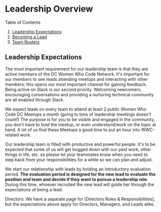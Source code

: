 # Leadership Overview

Table of Contents

1. [Leadership Expectations]()
1. [Becoming a Lead](https://github.com/womenwhocodedc/organization/blob/master/leadership-resources/becoming_a_leader.md)
1. [Team Rosters](https://github.com/womenwhocodedc/organization/blob/master/leadership-resources/our_leaders.md)

## Leadership Expectations

The most important requirement for our leadership team is that they are active members of the DC Women Who Code Network. It's important for our members to see leads attending meetups and interacting with other members; this opens our most important channel for gaining feedback. 
Being active on Slack is our second priority. Welcoming newcomers, encouraging conversations and providing a nurturing technical community are all enabled through Slack.

We expect leads on every team to attend at least 2 public Women Who Code DC Meetups a month (going to tons of leadership meetings doesn't count!) The purpose is for you to be visible and engaged in the community, you don't have to *lead* the meetup, or even understand/work on the topic at hand. A lot of us find these Meetups a good time to put an hour into WWC-related work. 

Our leadership team is filled with productive and powerful people. It's to be expected that some of us will get bogged down with our paid work, other things in life, etc. so please let your teammates know when you need to step back from your responsibilities for a while so we can plan and adjust. 

We start our relationship with leads by holding an introductory evaluation period. **The evaluation period is designed for the new lead to evaluate the position and team and decide if they want to pursue a leadership role.** During this time, whoever recruited the new lead will guide her through the expectations of being a lead.

Directors: We have a separate page for [Directors Roles & Responsibilities], but the expectations above apply for Directors, Managers, and Leads alike. 
